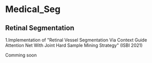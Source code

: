 # Medical_Seg
## Retinal Segmentation
1.Implementation of "Retinal Vessel Segmentation Via Context Guide Attention Net With Joint Hard Sample Mining Strategy" (ISBI 2021)


Comming soon
